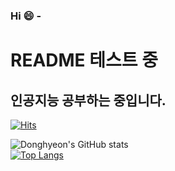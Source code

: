 ### Hi 😄 - 
# README 테스트 중
## 인공지능 공부하는 중입니다.
<!--
**hyeon9698/hyeon9698** is a ✨ _special_ ✨ repository because its `README.md` (this file) appears on your GitHub profile.
Here are some ideas to get you started:
- 🔭 I’m currently working on ...
- 🌱 I’m currently learning ...
- 👯 I’m looking to collaborate on ...
- 🤔 I’m looking for help with ...
- 💬 Ask me about ...
- 📫 How to reach me: ...
- 😄 Pronouns: ...
- ⚡ Fun fact: ...
-->

[![Hits](https://hits.seeyoufarm.com/api/count/incr/badge.svg?url=https%3A%2F%2Fgithub.com%2Fhyeon9698&count_bg=%2379C83D&title_bg=%23555555&icon=googlekeep.svg&icon_color=%23E7E7E7&title=hits&edge_flat=false)](https://hits.seeyoufarm.com)

![Donghyeon's GitHub stats](https://github-readme-stats.vercel.app/api?username=hyeon9698&count_private=true&show_icons=true&theme=dracula)
<br>[![Top Langs](https://github-readme-stats.vercel.app/api/top-langs/?username=hyeon9698&layout=compact&theme=dracula)](https://github.com/anuraghazra/github-readme-stats)
